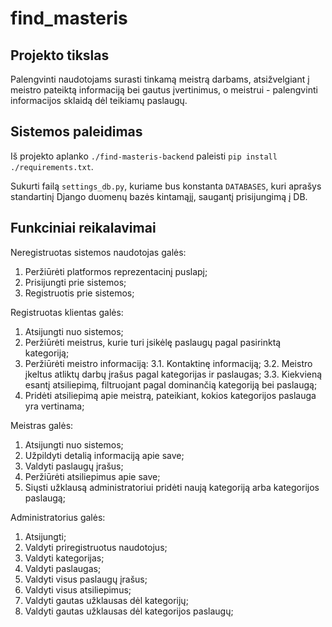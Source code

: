 # find_masteris

## Projekto tikslas

Palengvinti naudotojams surasti tinkamą meistrą darbams, atsižvelgiant į meistro pateiktą informaciją bei gautus įvertinimus, o meistrui - palengvinti informacijos sklaidą dėl teikiamų paslaugų.

## Sistemos paleidimas

Iš projekto aplanko `./find-masteris-backend` paleisti `pip install ./requirements.txt`.

Sukurti failą `settings_db.py`, kuriame bus konstanta `DATABASES`, kuri aprašys standartinį Django duomenų bazės kintamąjį, saugantį prisijungimą į DB.

## Funkciniai reikalavimai
Neregistruotas sistemos naudotojas galės:
1. Peržiūrėti platformos reprezentacinį puslapį;
2. Prisijungti prie sistemos;
3. Registruotis prie sistemos;

Registruotas klientas galės:
1. Atsijungti nuo sistemos;
2. Peržiūrėti meistrus, kurie turi įsikėlę paslaugų pagal pasirinktą kategoriją;
3. Peržiūrėti meistro informaciją:
3.1. Kontaktinę informaciją;
3.2. Meistro įkeltus atliktų darbų įrašus pagal kategorijas ir paslaugas;
3.3. Kiekvieną esantį atsiliepimą, filtruojant pagal dominančią kategoriją bei paslaugą;
4. Pridėti atsiliepimą apie meistrą, pateikiant, kokios kategorijos paslauga yra vertinama;

Meistras galės:
1. Atsijungti nuo sistemos;
2. Užpildyti detalią informaciją apie save;
3. Valdyti paslaugų įrašus;
4. Peržiūrėti atsiliepimus apie save;
5. Siųsti užklausą administratoriui pridėti naują kategoriją arba kategorijos paslaugą;

Administratorius galės:
1. Atsijungti;
2. Valdyti priregistruotus naudotojus;
3. Valdyti kategorijas;
4. Valdyti paslaugas;
5. Valdyti visus paslaugų įrašus;
6. Valdyti visus atsiliepimus;
7. Valdyti gautas užklausas dėl kategorijų;
8. Valdyti gautas užklausas dėl kategorijos paslaugų;
